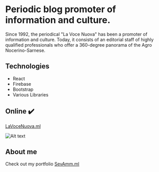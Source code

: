 # Periodic blog promoter of information and culture.

Since 1992, the periodical "La Voce Nuova" has been a promoter of information and culture. Today, it consists of an editorial staff of highly qualified professionals who offer a 360-degree panorama of the Agro Nocerino-Sarnese.

## Technologies

<ul>
  <li>React</li>
   <li>Firebase</li>
   <li>Bootstrap</li>
   <li>Various Libraries</li>
  </ul>

## Online :heavy_check_mark:

[LaVoceNuova.ml](https://lavocenuova.ml/)


![Alt text](https://firebasestorage.googleapis.com/v0/b/sevamm-f9e0c.appspot.com/o/lavoce%2FSchermata%202021-03-22%20alle%2012.02.49.png?alt=media&token=7f8aa246-3d8e-4d61-a17c-3adc55c8329a)



## About me

Check out my portfolio [SevAmm.ml](https://sevamm.ml)
